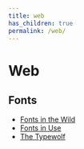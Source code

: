 ```yaml
---
title: web
has_children: true
permalink: /web/
---
```



# Web

## Fonts

* [Fonts in the Wild](www.fontsinthewild.com)
* [Fonts in Use](https://fontsinuse.com)
* [The Typewolf](https://www.typewolf.com)
